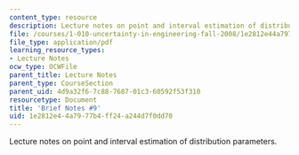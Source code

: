 ```yaml
---
content_type: resource
description: Lecture notes on point and interval estimation of distribution parameters.
file: /courses/1-010-uncertainty-in-engineering-fall-2008/1e2812e44a7977b4ff24a244d7f0dd70_notes_09.pdf
file_type: application/pdf
learning_resource_types:
- Lecture Notes
ocw_type: OCWFile
parent_title: Lecture Notes
parent_type: CourseSection
parent_uid: 4d9a32f6-7c88-7687-01c3-60592f53f310
resourcetype: Document
title: 'Brief Notes #9'
uid: 1e2812e4-4a79-77b4-ff24-a244d7f0dd70
---
```

Lecture notes on point and interval estimation of distribution parameters.

